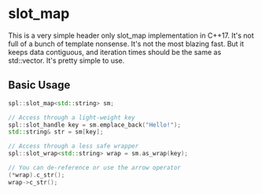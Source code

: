 # slot_map

This is a very simple header only slot_map implementation in C++17. It's not full of a bunch of template nonsense. It's not the most blazing fast. But it keeps data contiguous, and iteration times should be the same as std::vector. It's pretty simple to use.

## Basic Usage

```cpp
spl::slot_map<std::string> sm;

// Access through a light-weight key
spl::slot_handle key = sm.emplace_back("Hello!");
std::string& str = sm[key];

// Access through a less safe wrapper
spl::slot_wrap<std::string> wrap = sm.as_wrap(key);

// You can de-reference or use the arrow operator
(*wrap).c_str();
wrap->c_str();
```
